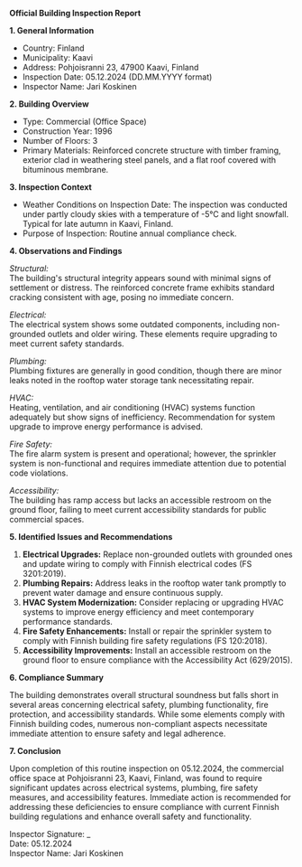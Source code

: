 **Official Building Inspection Report**

**1. General Information**

- Country: Finland
- Municipality: Kaavi
- Address: Pohjoisranni 23, 47900 Kaavi, Finland
- Inspection Date: 05.12.2024 (DD.MM.YYYY format)
- Inspector Name: Jari Koskinen

**2. Building Overview**

- Type: Commercial (Office Space)
- Construction Year: 1996
- Number of Floors: 3
- Primary Materials: Reinforced concrete structure with timber framing, exterior clad in weathering steel panels, and a flat roof covered with bituminous membrane.

**3. Inspection Context**

- Weather Conditions on Inspection Date: The inspection was conducted under partly cloudy skies with a temperature of -5°C and light snowfall. Typical for late autumn in Kaavi, Finland.
- Purpose of Inspection: Routine annual compliance check.

**4. Observations and Findings**

*Structural:*  
The building's structural integrity appears sound with minimal signs of settlement or distress. The reinforced concrete frame exhibits standard cracking consistent with age, posing no immediate concern.

*Electrical:*  
The electrical system shows some outdated components, including non-grounded outlets and older wiring. These elements require upgrading to meet current safety standards.

*Plumbing:*  
Plumbing fixtures are generally in good condition, though there are minor leaks noted in the rooftop water storage tank necessitating repair.

*HVAC:*  
Heating, ventilation, and air conditioning (HVAC) systems function adequately but show signs of inefficiency. Recommendation for system upgrade to improve energy performance is advised.

*Fire Safety:*  
The fire alarm system is present and operational; however, the sprinkler system is non-functional and requires immediate attention due to potential code violations.

*Accessibility:*  
The building has ramp access but lacks an accessible restroom on the ground floor, failing to meet current accessibility standards for public commercial spaces.

**5. Identified Issues and Recommendations**

1. **Electrical Upgrades:** Replace non-grounded outlets with grounded ones and update wiring to comply with Finnish electrical codes (FS 3201:2019).
2. **Plumbing Repairs:** Address leaks in the rooftop water tank promptly to prevent water damage and ensure continuous supply.
3. **HVAC System Modernization:** Consider replacing or upgrading HVAC systems to improve energy efficiency and meet contemporary performance standards.
4. **Fire Safety Enhancements:** Install or repair the sprinkler system to comply with Finnish building fire safety regulations (FS 120:2018).
5. **Accessibility Improvements:** Install an accessible restroom on the ground floor to ensure compliance with the Accessibility Act (629/2015).

**6. Compliance Summary**

The building demonstrates overall structural soundness but falls short in several areas concerning electrical safety, plumbing functionality, fire protection, and accessibility standards. While some elements comply with Finnish building codes, numerous non-compliant aspects necessitate immediate attention to ensure safety and legal adherence.

**7. Conclusion**

Upon completion of this routine inspection on 05.12.2024, the commercial office space at Pohjoisranni 23, Kaavi, Finland, was found to require significant updates across electrical systems, plumbing, fire safety measures, and accessibility features. Immediate action is recommended for addressing these deficiencies to ensure compliance with current Finnish building regulations and enhance overall safety and functionality.

Inspector Signature: _  
Date: 05.12.2024  
Inspector Name: Jari Koskinen